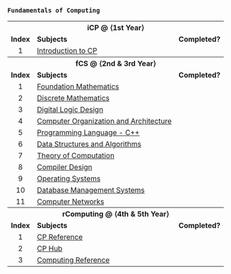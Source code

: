 ### `Fundamentals of Computing`

<table>
<tbody>
  <tr>
    <th colspan="3">iCP @ ⟨1st Year⟩</th>
  </tr>
  <tr>
      <td align="center"><b>Index</b></td>
      <td><b>Subjects</b></td>
      <td align="center"><b>Completed?</b></td>
  </tr>
  <tr>
    <td align="center">1</td>
    <td><a href="https://usaco.guide/" target="_blank" rel="noopener noreferrer">Introduction to CP</a></td>
    <td align="center"></td>
  </tr>
    <tr></tr>
  <tr>
    <th colspan="3">fCS @ ⟨2nd &amp; 3rd Year⟩</th>
  </tr>
  <tr>
      <td align="center"><b>Index</b></td>
      <td><b>Subjects</b></td>
      <td align="center"><b>Completed?</b></td>
  </tr>
  <tr>
    <td align="center">1</td>
    <td><a href="https://www.vitalsource.com/products/foundation-maths-anthony-croft-robert-davison-v9781292289731" target="_blank" rel="noopener noreferrer">Foundation Mathematics</a></td>
    <td align="center"></td>
  </tr>
  <tr>
    <td align="center">2</td>
    <td><a href="https://www.vitalsource.com/products/mathematics-a-discrete-introduction-edward-a-scheinerman-v9781285402062" target="_blank" rel="noopener noreferrer">Discrete Mathematics</a></td>
    <td align="center"></td>
  </tr>
  <tr>
    <td align="center">3</td>
    <td><a href="https://www.vitalsource.com/products/digital-logic-design-holdsworth-brian-woods-v9780750645829" target="_blank" rel="noopener noreferrer">Digital Logic Design</a></td>
    <td align="center"></td>
  </tr>
  <tr>
    <td align="center">4</td>
    <td><a href="https://www.vitalsource.com/products/computer-organization-ghosh-v9789353164294" target="_blank" rel="noopener noreferrer">Computer Organization and Architecture</a></td>
    <td align="center"></td>
  </tr>
  <tr>
    <td align="center">5</td>
    <td><a href="https://www.vitalsource.com/products/introduction-to-c-george-s-tselikis-v9781000635744" target="_blank" rel="noopener noreferrer">Programming Language - C++</a></td>
    <td align="center"></td>
  </tr>
  <tr>
    <td align="center">6</td>
    <td><a href="https://india.oup.com/product/design-and-analysis-of-algorithms-9780198093695" target="_blank" rel="noopener noreferrer">Data Structures and Algorithms</a></td>
    <td align="center"></td>
  </tr>
  <tr>
    <td align="center">7</td>
    <td><a href="https://www.vitalsource.com/products/introduction-to-the-theory-of-computation-michael-sipser-v9781285401065" target="_blank" rel="noopener noreferrer">Theory of Computation</a></td>
    <td align="center"></td>
  </tr>
  <tr>
    <td align="center">8</td>
    <td><a href="https://www.vitalsource.com/products/principles-of-compiler-design-v-raghavan-v9781259081408" target="_blank" rel="noopener noreferrer">Compiler Design</a></td>
    <td align="center"></td>
  </tr>
  <tr>
    <td align="center">9</td>
    <td><a href="https://www.vitalsource.com/products/understanding-operating-systems-ann-mchoes-ida-m-flynn-v9781337517539" target="_blank" rel="noopener noreferrer">Operating Systems</a></td>
    <td align="center"></td>
  </tr>
  <tr>
    <td align="center">10</td>
    <td><a href="https://www.vitalsource.com/products/introduction-to-database-management-mark-l-gillenson-v9780470460399" target="_blank" rel="noopener noreferrer">Database Management Systems</a></td>
    <td align="center"></td>
  </tr>
  <tr>
    <td align="center">11</td>
    <td><a href="https://www.vitalsource.com/products/computer-networks-and-internets-douglas-e-comer-v9780133589139" target="_blank" rel="noopener noreferrer">Computer Networks</a></td>
    <td align="center"></td>
  </tr>
    <tr></tr>
  <tr>
    <th colspan="3">rComputing @ ⟨4th & 5th Year⟩</th>
  </tr>
  <tr>
      <td align="center"><b>Index</b></td>
      <td><b>Subjects</b></td>
      <td align="center"><b>Completed?</b></td>
  </tr>
  <tr>
    <td align="center">1</td>
    <td><a href="https://cpbook.net/" target="_blank" rel="noopener noreferrer">CP Reference</a></td>
    <td align="center"></td>
  </tr>
  <tr>
    <td align="center">2</td>
    <td><a href="https://clist.by/" target="_blank" rel="noopener noreferrer">CP Hub</a></td>
    <td align="center"></td>
  </tr>
  <tr>
    <td align="center">3</td>
    <td><a href="https://www.vitalsource.com/products/computing-handbook-v9781439898451" target="_blank" rel="noopener noreferrer">Computing Reference</a></td>
    <td align="center"></td>
  </tr>
</tbody>
</table>
